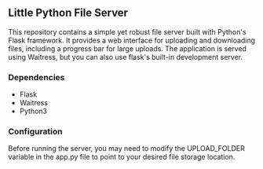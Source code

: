 ## Little Python File Server
This repository contains a simple yet robust file server built with Python's Flask framework. It provides a web interface for uploading and downloading files, including a progress bar for large uploads.
The application is served using Waitress, but you can also use flask's built-in development server.

### Dependencies
- Flask
- Waitress
- Python3

### Configuration
Before running the server, you may need to modify the UPLOAD_FOLDER variable in the app.py file to point to your desired file storage location.
